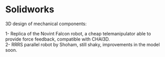 # Solidworks
3D design of mechanical components:

1- Replica of the Novint Falcon robot, a cheap telemanipulator able to provide force feedback, compatible with CHAI3D. <br />
2- RRRS parallel robot by Shoham, still shaky, improvements in the model soon. <br />
